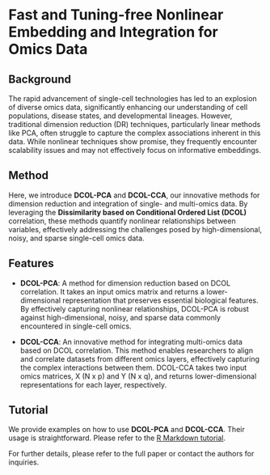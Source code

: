 # Fast and Tuning-free Nonlinear Embedding and Integration for Omics Data

## Background

The rapid advancement of single-cell technologies has led to an explosion of diverse omics data, significantly enhancing our understanding of cell populations, disease states, and developmental lineages. However, traditional dimension reduction (DR) techniques, particularly linear methods like PCA, often struggle to capture the complex associations inherent in this data. While nonlinear techniques show promise, they frequently encounter scalability issues and may not effectively focus on informative embeddings.

## Method

Here, we introduce **DCOL-PCA** and **DCOL-CCA**, our innovative methods for dimension reduction and integration of single- and multi-omics data. By leveraging the **Dissimilarity based on Conditional Ordered List (DCOL)** correlation, these methods quantify nonlinear relationships between variables, effectively addressing the challenges posed by high-dimensional, noisy, and sparse single-cell omics data.

## Features
- **DCOL-PCA**: A method for dimension reduction based on DCOL correlation. It takes an input omics matrix and returns a lower-dimensional representation that preserves essential biological features. By effectively capturing nonlinear relationships, DCOL-PCA is robust against high-dimensional, noisy, and sparse data commonly encountered in single-cell omics.

- **DCOL-CCA**: An innovative method for integrating multi-omics data based on DCOL correlation. This method enables researchers to align and correlate datasets from different omics layers, effectively capturing the complex interactions between them. DCOL-CCA takes two input omics matrices, X (N x p) and Y (N x q), and returns lower-dimensional representations for each layer, respectively.

## Tutorial
We provide examples on how to use **DCOL-PCA** and **DCOL-CCA**. Their usage is straightforward. Please refer to the [R Markdown tutorial](https://github.com/hey-LSJ/DCOL-PCA-CCA/blob/main/tutorial/tutorial.Rmd).
 
For further details, please refer to the full paper or contact the authors for inquiries.
